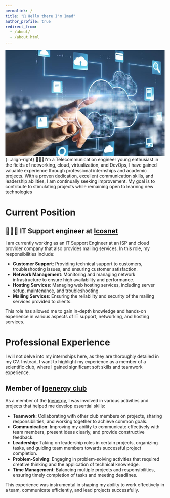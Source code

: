 ```yaml
---
permalink: /
title: "👋 Hello there I'm Imad"
author_profile: true
redirect_from: 
  - /about/
  - /about.html
---
```

![Description of the image](/images/shutterstock_1912951960.jpg){: .align-right}
👨🏻‍🎓I'm a Telecommunication engineer  young enthusiast in the fields of networking, cloud,
 virtualization, and DevOps, I have gained valuable
 experience through professional internships and
 academic projects. With a proven dedication,
 excellent communication skills, and leadership
 abilities, I am continually seeking improvement. My
 goal is to contribute to stimulating projects while
 remaining open to learning new technologies

# Current Position
## 👨🏻‍💻 IT Support engineer at [Icosnet](https://icosnet.com.dz/)

I am currently working as an IT Support Engineer at an ISP and cloud provider company that also provides mailing services. In this role, my responsibilities include:

- **Customer Support**: Providing technical support to customers, troubleshooting issues, and ensuring customer satisfaction.
- **Network Management**: Monitoring and managing network infrastructure to ensure high availability and performance.
- **Hosting Services**: Managing web hosting services, including server setup, maintenance, and troubleshooting.
- **Mailing Services**: Ensuring the reliability and security of the mailing services provided to clients.

This role has allowed me to gain in-depth knowledge and hands-on experience in various aspects of IT support, networking, and hosting services.

# Professional Experience

I will not delve into my internships here, as they are thoroughly detailed in my CV. Instead, I want to highlight my experience as a member of a scientific club, where I gained significant soft skills and teamwork experience.

## Member of [Igenergy club ](https://www.instagram.com/igenergy.club/)

As a member of the [Igenergy](https://www.instagram.com/igenergy.club/), I was involved in various activities and projects that helped me develop essential skills:

- **Teamwork**: Collaborating with other club members on projects, sharing responsibilities, and working together to achieve common goals.
- **Communication**: Improving my ability to communicate effectively with team members, present ideas clearly, and provide constructive feedback.
- **Leadership**: Taking on leadership roles in certain projects, organizing tasks, and guiding team members towards successful project completion.
- **Problem-Solving**: Engaging in problem-solving activities that required creative thinking and the application of technical knowledge.
- **Time Management**: Balancing multiple projects and responsibilities, ensuring timely completion of tasks and meeting deadlines.

This experience was instrumental in shaping my ability to work effectively in a team, communicate efficiently, and lead projects successfully.

